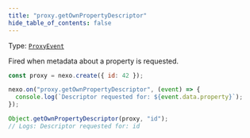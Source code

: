 ```yaml
---
title: "proxy.getOwnPropertyDescriptor"
hide_table_of_contents: false
---
```


Type: [`ProxyEvent`](../../api/classes/ProxyEvent)

Fired when metadata about a property is requested.

```javascript
const proxy = nexo.create({ id: 42 });

nexo.on("proxy.getOwnPropertyDescriptor", (event) => {
  console.log(`Descriptor requested for: ${event.data.property}`);
});

Object.getOwnPropertyDescriptor(proxy, "id");
// Logs: Descriptor requested for: id
```
